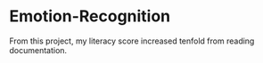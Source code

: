 # Emotion-Recognition
From this project, my literacy score increased tenfold from reading documentation.
